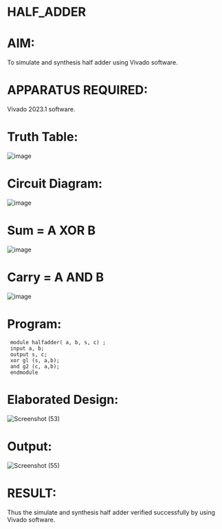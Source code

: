 # HALF_ADDER
# AIM:
To simulate and synthesis half adder using Vivado software.
# APPARATUS REQUIRED:
Vivado 2023.1 software.
# Truth Table:
![image](https://github.com/RESMIRNAIR/HALF_ADDER/assets/154305926/fe672c28-5c6a-4355-b70f-b40bce63880d)
# Circuit Diagram:
![image](https://github.com/RESMIRNAIR/HALF_ADDER/assets/154305926/5f1a79a7-73c2-4b99-a40d-afa2a20c74ac)
# Sum = A XOR B
![image](https://github.com/RESMIRNAIR/HALF_ADDER/assets/154305926/020e1531-1c11-42e5-9f27-f09ba459984d)
# Carry = A AND B
![image](https://github.com/RESMIRNAIR/HALF_ADDER/assets/154305926/988ae131-0822-4d23-941b-eaafad349a72)
# Program:
     module halfadder( a, b, s, c) ;
     input a, b;
     output s, c;
     xor gl (s, a,b);
     and g2 (c, a,b);
     endmodule
# Elaborated Design:
![Screenshot (53)](https://github.com/DeepanAnbazhagan/HALF_ADDER/assets/164902865/9e65143e-e220-413b-9db7-5c8f51567bda)
# Output: 
![Screenshot (55)](https://github.com/DeepanAnbazhagan/HALF_ADDER/assets/164902865/2ecd6c3e-a67d-4055-97b3-18b46ca392b7)
# RESULT:
Thus the simulate and synthesis half adder verified successfully by using Vivado software.

